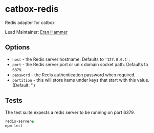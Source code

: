 catbox-redis
============

Redis adapter for catbox

Lead Maintainer: [Eran Hammer](https://github.com/hueniverse)

## Options

- `host` - the Redis server hostname. Defaults to `'127.0.0.1'`.
- `port` - the Redis server port or unix domain socket path. Defaults to `6379`.
- `password` - the Redis authentication password when required.
- `partition` - this will store items under keys that start with this value. (Default: '')

## Tests

The test suite expects a redis server to be running on port 6379.

```sh
redis-server&
npm test
```

